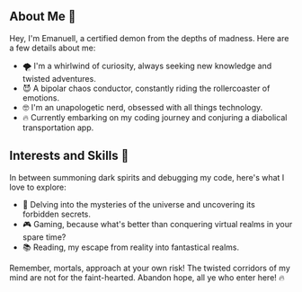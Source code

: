 <div>
  <h2>About Me 🤪</h2>
  <p>
    Hey, I'm Emanuell, a certified demon from the depths of madness. Here are a few details about me:
  </p>
  <ul>
    <li>🌪️ I'm a whirlwind of curiosity, always seeking new knowledge and twisted adventures.</li>
    <li>😈 A bipolar chaos conductor, constantly riding the rollercoaster of emotions.</li>
    <li>🤓 I'm an unapologetic nerd, obsessed with all things technology.</li>
    <li>🔥 Currently embarking on my coding journey and conjuring a diabolical transportation app.</li>
  </ul>
</div>

<div>
  <h2>Interests and Skills 🧪</h2>
  <p>
    In between summoning dark spirits and debugging my code, here's what I love to explore:
  </p>
  <ul>
    <li>🔮 Delving into the mysteries of the universe and uncovering its forbidden secrets.</li>
    <li>🎮 Gaming, because what's better than conquering virtual realms in your spare time?</li>
    <li>📚 Reading, my escape from reality into fantastical realms.</li>
  </ul>
</div>

<div>

  </ul>
  <p>
    Remember, mortals, approach at your own risk! The twisted corridors of my mind are not for the faint-hearted. Abandon hope, all ye who enter here! 🔥
  </p>
</div>
